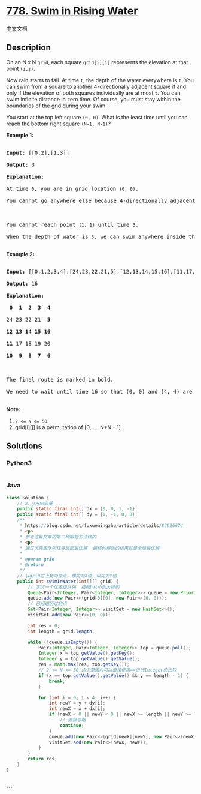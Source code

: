 # [778. Swim in Rising Water](https://leetcode.com/problems/swim-in-rising-water)

[中文文档](/solution/0700-0799/0778.Swim%20in%20Rising%20Water/README.md)

## Description

<p>On an N x N <code>grid</code>, each square <code>grid[i][j]</code> represents the elevation at that point <code>(i,j)</code>.</p>

<p>Now rain starts to fall. At time <code>t</code>, the depth of the water everywhere is <code>t</code>. You can swim from a square to another 4-directionally adjacent square if and only if the elevation of both squares individually are&nbsp;at most&nbsp;<code>t</code>. You can swim infinite distance in zero time. Of course, you must stay within the boundaries of the grid during your swim.</p>

<p>You start at the top left square <code>(0, 0)</code>. What is the least time until you can reach the bottom right square <code>(N-1, N-1)</code>?</p>

<p><strong>Example 1:</strong></p>

<pre>

<strong>Input:</strong> [[0,2],[1,3]]

<strong>Output:</strong> 3

<strong>Explanation:</strong>

At time <code>0</code>, you are in grid location <code>(0, 0)</code>.

You cannot go anywhere else because 4-directionally adjacent neighbors have a higher elevation than t = 0.



You cannot reach point <code>(1, 1)</code> until time <code>3</code>.

When the depth of water is <code>3</code>, we can swim anywhere inside the grid.

</pre>

<p><strong>Example 2:</strong></p>

<pre>

<strong>Input:</strong> [[0,1,2,3,4],[24,23,22,21,5],[12,13,14,15,16],[11,17,18,19,20],[10,9,8,7,6]]

<strong>Output:</strong> 16

<strong>Explanation:</strong>

<strong> 0  1  2  3  4</strong>

24 23 22 21  <strong>5</strong>

<strong>12 13 14 15 16</strong>

<strong>11</strong> 17 18 19 20

<strong>10  9  8  7  6</strong>



The final route is marked in bold.

We need to wait until time 16 so that (0, 0) and (4, 4) are connected.

</pre>

<p><strong>Note:</strong></p>

<ol>
    <li><code>2 &lt;= N &lt;= 50</code>.</li>
    <li>grid[i][j] is a permutation of [0, ..., N*N - 1].</li>
</ol>

## Solutions

<!-- tabs:start -->

### **Python3**

```python

```

### **Java**

```java
class Solution {
    // x、y方向向量
    public static final int[] dx = {0, 0, 1, -1};
    public static final int[] dy = {1, -1, 0, 0};
    /**
     * https://blog.csdn.net/fuxuemingzhu/article/details/82926674
     * <p>
     * 参考这篇文章的第二种解题方法做的
     * <p>
     * 通过优先级队列找寻局部最优解  最终的得到的结果就是全局最优解
     *
     * @param grid
     * @return
     */
    // 以grid左上角为原点，横向为X轴，纵向为Y轴
    public int swimInWater(int[][] grid) {
        // 定义一个优先级队列  按照h从小到大排列
        Queue<Pair<Integer, Pair<Integer, Integer>>> queue = new PriorityQueue<>(Comparator.comparing(Pair::getKey));
        queue.add(new Pair<>(grid[0][0], new Pair<>(0, 0)));
        // 已经遍历过的点
        Set<Pair<Integer, Integer>> visitSet = new HashSet<>();
        visitSet.add(new Pair<>(0, 0));

        int res = 0;
        int length = grid.length;

        while (!queue.isEmpty()) {
            Pair<Integer, Pair<Integer, Integer>> top = queue.poll();
            Integer x = top.getValue().getKey();
            Integer y = top.getValue().getValue();
            res = Math.max(res, top.getKey());
            // 2 <= N <= 50 这个范围内可以直接使用==进行Integer的比较
            if (x == top.getValue().getValue() && y == length - 1) {
                break;
            }

            for (int i = 0; i < 4; i++) {
                int newY = y + dy[i];
                int newX = x + dx[i];
                if (newX < 0 || newY < 0 || newX >= length || newY >= length || visitSet.contains(new Pair<>(newX, newY))) {
                    // 直接忽略
                    continue;
                }
                queue.add(new Pair<>(grid[newX][newY], new Pair<>(newX, newY)));
                visitSet.add(new Pair<>(newX, newY));
            }
        }
        return res;
    }
}
```

### **...**

```

```

<!-- tabs:end -->
